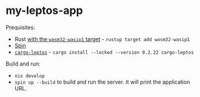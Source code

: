 # my-leptos-app

Prequisites:

- Rust [with the `wasm32-wasip1` target](https://www.rust-lang.org/tools/install) - `rustup target add wasm32-wasip1`
- [Spin](https://developer.fermyon.com/spin/v3/install)
- [`cargo-leptos`](https://github.com/leptos-rs/cargo-leptos#getting-started) - `cargo install --locked --version 0.2.22 cargo-leptos`

Build and run:

- `nix develop`
- `spin up --build` to build and run the server. It will print the application URL.
